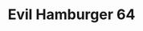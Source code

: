 ---
title: Evil Hamburger 64
image: /assets/img/evilhamburger64.jpg
scores:
  filter: "item.author == 'evilhamburger64'"
links:
  - title: YouTube
    url: https://www.youtube.com/@EvilHamburger64
---